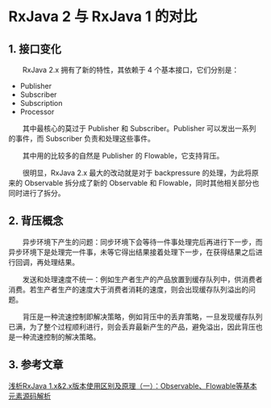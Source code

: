 # RxJava 2 与 RxJava 1 的对比

## 1. 接口变化

　　RxJava 2.x 拥有了新的特性，其依赖于 4 个基本接口，它们分别是：

* Publisher
* Subscriber
* Subscription
* Processor

　　其中最核心的莫过于 Publisher 和 Subscriber。Publisher 可以发出一系列的事件，而 Subscriber 负责和处理这些事件。

　　其中用的比较多的自然是 Publisher 的 Flowable，它支持背压。

　　很明显，RxJava 2.x 最大的改动就是对于 backpressure 的处理，为此将原来的 Observable 拆分成了新的 Observable 和 Flowable，同时其他相关部分也同时进行了拆分。

## 2. 背压概念

　　异步环境下产生的问题：同步环境下会等待一件事处理完后再进行下一步，而异步环境下是处理完一件事，未等它得出结果接着处理下一步，在获得结果之后进行回调，再处理结果。

　　发送和处理速度不统一：例如生产者生产的产品放置到缓存队列中，供消费者消费。若生产者生产的速度大于消费者消耗的速度，则会出现缓存队列溢出的问题。

　　背压是一种流速控制即解决策略，例如背压中的丢弃策略，一旦发现缓存队列已满，为了整个过程顺利进行，则会丢弃最新产生的产品，避免溢出，因此背压也是一种流速控制的解决策略。


## 3. 参考文章

[浅析RxJava 1.x&2.x版本使用区别及原理（一）：Observable、Flowable等基本元素源码解析](https://blog.csdn.net/itermeng/article/details/80139074)